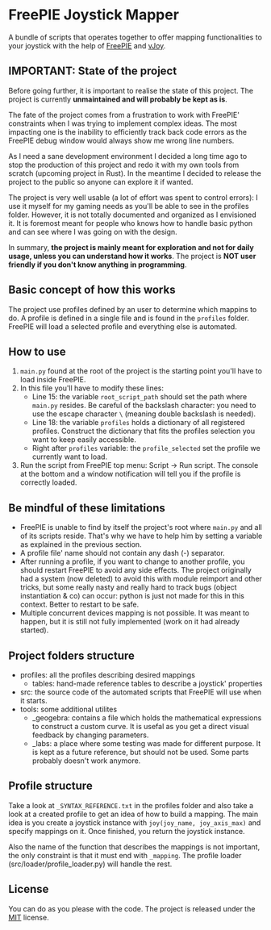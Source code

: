 
# FreePIE Joystick Mapper
A bundle of scripts that operates together to offer mapping functionalities to your joystick with the help of [FreePIE](http://andersmalmgren.github.io/FreePIE/) and [vJoy](https://sourceforge.net/projects/vjoystick/).

## IMPORTANT: State of the project
Before going further, it is important to realise the state of this project. The project is currently **unmaintained and will probably be kept as is**.

The fate of the project comes from a frustration to work with FreePIE' constraints when I was trying to implement complex ideas. The most impacting one is the inability to efficiently track back code errors as the FreePIE debug window would always show me wrong line numbers.

As I need a sane development environment I decided a long time ago to stop the production of this project and redo it with my own tools from scratch (upcoming project in Rust). In the meantime I decided to release the project to the public so anyone can explore it if wanted.

The project is very well usable (a lot of effort was spent to control errors): I use it myself for my gaming needs as you'll be able to see in the profiles folder. However, it is not totally documented and organized as I envisioned it. It is foremost meant for people who knows how to handle basic python and can see where I was going on with the design.

In summary, **the project is mainly meant for exploration and not for daily usage, unless you can understand how it works**. The project is **NOT user friendly if you don't know anything in programming**.

## Basic concept of how this works
The project use profiles defined by an user to determine which mappins to do. A profile is defined in a single file and is found in the `profiles` folder. FreePIE will load a selected profile and everything else is automated.

## How to use
1. `main.py` found at the root of the project is the starting point you'll have to load inside FreePIE.
2. In this file you'll have to modify these lines:
   - Line 15: the variable `root_script_path` should set the path where `main.py` resides. Be careful of the backslash character: you need to use the escape character `\` (meaning double backslash is needed).
   - Line 18: the variable `profiles` holds a dictionary of all registered profiles. Construct the dictionary that fits the profiles selection you want to keep easily accessible.
   - Right after `profiles` variable: the `profile_selected` set the profile we currently want to load.
3. Run the script from FreePIE top menu: Script -> Run script. The console at the bottom and a window notification will tell you if the profile is correctly loaded.

## Be mindful of these limitations
- FreePIE is unable to find by itself the project's root where `main.py` and all of its scripts reside. That's why we have to help him by setting a variable as explained in the previous section.
- A profile file' name should not contain any dash (-) separator.
- After running a profile, if you want to change to another profile, you should restart FreePIE to avoid any side effects. The project originally had a system (now deleted) to avoid this with module reimport and other tricks, but some really nasty and really hard to track bugs (object instantiation & co) can occur: python is just not made for this in this context. Better to restart to be safe.
- Multiple concurrent devices mapping is not possible. It was meant to happen, but it is still not fully implemented (work on it had already started).

## Project folders structure
- profiles: all the profiles describing desired mappings
    - tables: hand-made reference tables to describe a joystick' properties
- src: the source code of the automated scripts that FreePIE will use when it starts.
- tools: some additional utilites
    - _geogebra: contains a file which holds the mathematical expressions to construct a custom curve. It is usefal as you get a direct visual feedback by changing parameters.
    - _labs: a place where some testing was made for different purpose. It is kept as a future reference, but should not be used. Some parts probably doesn't work anymore.

## Profile structure
Take a look at `_SYNTAX_REFERENCE.txt` in the profiles folder and also take a look at a created profile to get an idea of how to build a mapping. The main idea is you create a joystick instance with `joy(joy_name, joy_axis_max)` and specify mappings on it. Once finished, you return the joystick instance.

Also the name of the function that describes the mappings is not important, the only constraint is that it must end with `_mapping`. The profile loader (src/loader/profile_loader.py) will handle the rest.


## License

You can do as you please with the code. The project is released under the [MIT](./LICENSE.md) license.